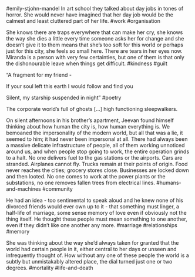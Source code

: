 #emily-stjohn-mandel
In art school they talked about day jobs in tones of horror. She would never have imagined that her day job would be the calmest and least cluttered part of her life. 
#work #organisation 

She knows there are traps everywhere that can make her cry, she knows the way she dies a little every time someone asks her for change and she doesn’t give it to them means that she’s too soft for this world or perhaps just for this city, she feels so small here. There are tears in her eyes now. Miranda is a person with very few certainties, but one of them is that only the dishonourable leave when things get difficult. 
#kindness #guilt

“A fragment for my friend - 

If your soul left this earth I would follow and find you

Silent, my starship suspended in night”
#poetry
  

The corporate world’s full of ghosts \[...\] high functioning sleepwalkers.

On silent afternoons in his brother’s apartment, Jeevan found himself thinking about how human the city is, how human everything is. We bemoaned the impersonality of the modern world, but all that was a lie, it seemed to him; it had never been impersonal at all. There had always been a massive delicate infrastructure of people, all of them working unnoticed around us, and when people stop going to work, the entire operation grinds to a halt. No one delivers fuel to the gas stations or the airports. Cars are stranded. Airplanes cannot fly. Trucks remain at their points of origin. Food never reaches the cities; grocery stores close. Businesses are locked down and then looted. No one comes to work at the power plants or the substations, no one removes fallen trees from electrical lines. 
#humans-and-machines #community

He had an idea - too sentimental to speak aloud and he knew none of his divorced friends would ever own up to it - that something must linger, a half-life of marriage, some sense memory of love even if obviously not the thing itself. He thought these people must mean something to one another, even if they didn’t like one another any more. 
#marriage #relationships #memory

She was thinking about the way she’d always taken for granted that the world had certain people in it, either central to her days or unseen and infrequently thought of. How without any one of these people the world is a subtly but unmistakably altered place, the dial turned just one or two degrees.
#mortality #life-and-death 